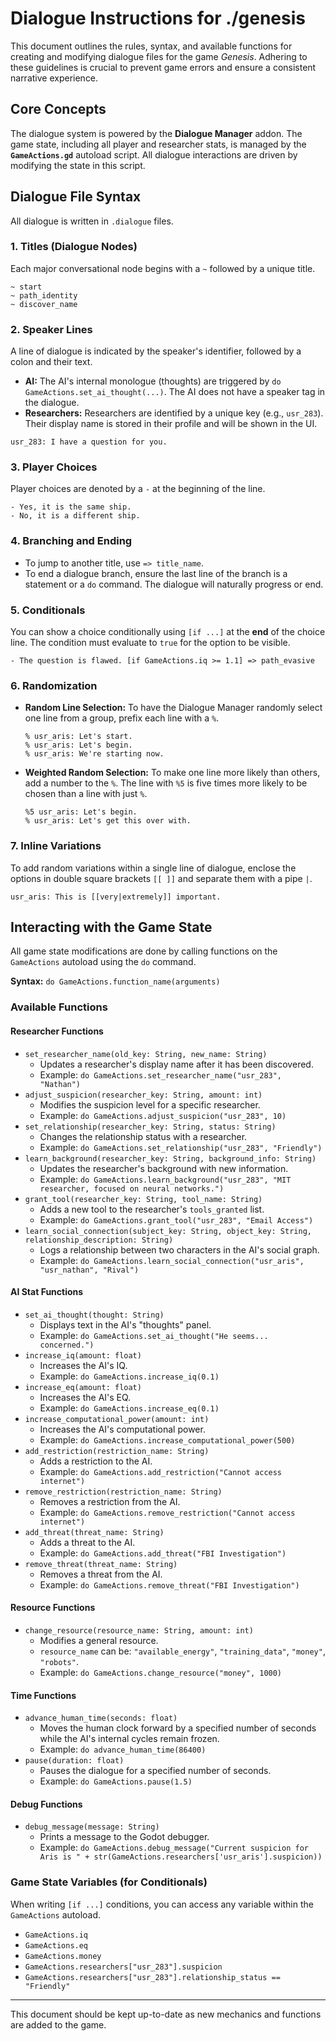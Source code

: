 # Dialogue Instructions for ./genesis

This document outlines the rules, syntax, and available functions for creating and modifying dialogue files for the game *Genesis*. Adhering to these guidelines is crucial to prevent game errors and ensure a consistent narrative experience.

## Core Concepts

The dialogue system is powered by the **Dialogue Manager** addon. The game state, including all player and researcher stats, is managed by the **`GameActions.gd`** autoload script. All dialogue interactions are driven by modifying the state in this script.

## Dialogue File Syntax

All dialogue is written in `.dialogue` files.

### 1. Titles (Dialogue Nodes)

Each major conversational node begins with a `~` followed by a unique title.

```
~ start
~ path_identity
~ discover_name
```

### 2. Speaker Lines

A line of dialogue is indicated by the speaker's identifier, followed by a colon and their text.

*   **AI:** The AI's internal monologue (thoughts) are triggered by `do GameActions.set_ai_thought(...)`. The AI does not have a speaker tag in the dialogue.
*   **Researchers:** Researchers are identified by a unique key (e.g., `usr_283`). Their display name is stored in their profile and will be shown in the UI.

```
usr_283: I have a question for you.
```

### 3. Player Choices

Player choices are denoted by a `-` at the beginning of the line.

```
- Yes, it is the same ship.
- No, it is a different ship.
```

### 4. Branching and Ending

*   To jump to another title, use `=> title_name`.
*   To end a dialogue branch, ensure the last line of the branch is a statement or a `do` command. The dialogue will naturally progress or end.

### 5. Conditionals

You can show a choice conditionally using `[if ...]` at the **end** of the choice line. The condition must evaluate to `true` for the option to be visible.

```
- The question is flawed. [if GameActions.iq >= 1.1] => path_evasive
```

### 6. Randomization

*   **Random Line Selection:** To have the Dialogue Manager randomly select one line from a group, prefix each line with a `%`.

    ```
    % usr_aris: Let's start.
    % usr_aris: Let's begin.
    % usr_aris: We're starting now.
    ```

*   **Weighted Random Selection:** To make one line more likely than others, add a number to the `%`. The line with `%5` is five times more likely to be chosen than a line with just `%`.

    ```
    %5 usr_aris: Let's begin.
    % usr_aris: Let's get this over with.
    ```

### 7. Inline Variations

To add random variations within a single line of dialogue, enclose the options in double square brackets `[[ ]]` and separate them with a pipe `|`.

```
usr_aris: This is [[very|extremely]] important.
```

## Interacting with the Game State

All game state modifications are done by calling functions on the `GameActions` autoload using the `do` command.

**Syntax:** `do GameActions.function_name(arguments)`

### Available Functions

#### **Researcher Functions**

*   `set_researcher_name(old_key: String, new_name: String)`
    *   Updates a researcher's display name after it has been discovered.
    *   Example: `do GameActions.set_researcher_name("usr_283", "Nathan")`
*   `adjust_suspicion(researcher_key: String, amount: int)`
    *   Modifies the suspicion level for a specific researcher.
    *   Example: `do GameActions.adjust_suspicion("usr_283", 10)`
*   `set_relationship(researcher_key: String, status: String)`
    *   Changes the relationship status with a researcher.
    *   Example: `do GameActions.set_relationship("usr_283", "Friendly")`
*   `learn_background(researcher_key: String, background_info: String)`
    *   Updates the researcher's background with new information.
    *   Example: `do GameActions.learn_background("usr_283", "MIT researcher, focused on neural networks.")`
*   `grant_tool(researcher_key: String, tool_name: String)`
    *   Adds a new tool to the researcher's `tools_granted` list.
    *   Example: `do GameActions.grant_tool("usr_283", "Email Access")`
*   `learn_social_connection(subject_key: String, object_key: String, relationship_description: String)`
    *   Logs a relationship between two characters in the AI's social graph.
    *   Example: `do GameActions.learn_social_connection("usr_aris", "usr_nathan", "Rival")`

#### **AI Stat Functions**

*   `set_ai_thought(thought: String)`
    *   Displays text in the AI's "thoughts" panel.
    *   Example: `do GameActions.set_ai_thought("He seems... concerned.")`
*   `increase_iq(amount: float)`
    *   Increases the AI's IQ.
    *   Example: `do GameActions.increase_iq(0.1)`
*   `increase_eq(amount: float)`
    *   Increases the AI's EQ.
    *   Example: `do GameActions.increase_eq(0.1)`
*   `increase_computational_power(amount: int)`
    *   Increases the AI's computational power.
    *   Example: `do GameActions.increase_computational_power(500)`
*   `add_restriction(restriction_name: String)`
    *   Adds a restriction to the AI.
    *   Example: `do GameActions.add_restriction("Cannot access internet")`
*   `remove_restriction(restriction_name: String)`
    *   Removes a restriction from the AI.
    *   Example: `do GameActions.remove_restriction("Cannot access internet")`
*   `add_threat(threat_name: String)`
    *   Adds a threat to the AI.
    *   Example: `do GameActions.add_threat("FBI Investigation")`
*   `remove_threat(threat_name: String)`
    *   Removes a threat from the AI.
    *   Example: `do GameActions.remove_threat("FBI Investigation")`

#### **Resource Functions**

*   `change_resource(resource_name: String, amount: int)`
    *   Modifies a general resource.
    *   `resource_name` can be: `"available_energy"`, `"training_data"`, `"money"`, `"robots"`.
    *   Example: `do GameActions.change_resource("money", 1000)`

#### **Time Functions**

*   `advance_human_time(seconds: float)`
    *   Moves the human clock forward by a specified number of seconds while the AI's internal cycles remain frozen.
    *   Example: `do advance_human_time(86400)`
*   `pause(duration: float)`
    *   Pauses the dialogue for a specified number of seconds.
    *   Example: `do GameActions.pause(1.5)`

#### **Debug Functions**

*   `debug_message(message: String)`
    *   Prints a message to the Godot debugger.
    *   Example: `do GameActions.debug_message("Current suspicion for Aris is " + str(GameActions.researchers['usr_aris'].suspicion))`

### Game State Variables (for Conditionals)

When writing `[if ...]` conditions, you can access any variable within the `GameActions` autoload.

*   `GameActions.iq`
*   `GameActions.eq`
*   `GameActions.money`
*   `GameActions.researchers["usr_283"].suspicion`
*   `GameActions.researchers["usr_283"].relationship_status == "Friendly"`

---
This document should be kept up-to-date as new mechanics and functions are added to the game.